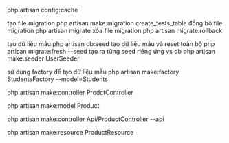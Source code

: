 php artisan config:cache

tạo file migration
php artisan make:migration create_tests_table
đồng bộ file migration
php artisan migrate
xóa file migration 
php artisan migrate:rollback

tạo dữ liệu mẫu 
php artisan db:seed
tạo dữ liệu mẫu và reset toàn bộ 
php artisan migrate:fresh --seed
tạo ra từng seed riêng ứng vs db
php artisan make:seeder UserSeeder

sử dụng factory để tạo dữ liệu mẫu 
php artisan make:factory StudentsFactory --model=Students


php artisan make:controller ProdctController

php artisan make:model Product

php artisan make:controller Api/ProductController --api

php artisan make:resource ProductResource
